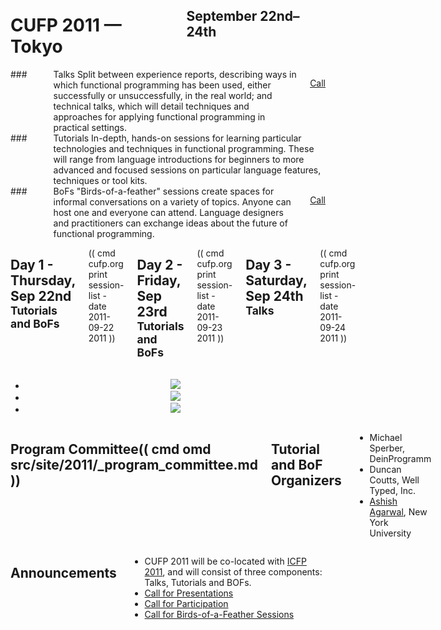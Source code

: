 <div style="background-image:url(img/cropped_3417949907_57ebd4b630_b.jpg)">
<div class="row">
<div class="small-12 columns">
<h1>CUFP 2011 — Tokyo</h1>
<h2>September 22nd–24th</h2>
</div>
</div>
</div>

<div class="row" media:type="text/omd">

<div class="medium-4 columns talk" media:type="text/omd">
### <i class="fi-microphone"></i> Talks
Split between experience reports, describing ways in which functional
programming has been used, either successfully or unsuccessfully, in
the real world; and technical talks, which will detail techniques and
approaches for applying functional programming in practical settings.

<a href="/2011/call-presentations.html" class="tiny radius button">Call</a>
</div>

<div class="medium-4 columns tutorial" media:type="text/omd">
### <i class="fi-laptop"></i> Tutorials
In-depth, hands-on sessions for learning particular technologies and
techniques in functional programming. These will range from language
introductions for beginners to more advanced and focused sessions on
particular language features, techniques or tool kits.
</div>

<div class="medium-4 columns bof" media:type="text/omd">
### <i class="flaticon-pen43"></i> BoFs
"Birds-of-a-feather" sessions create spaces for informal conversations
on a variety of topics. Anyone can host one and everyone can
attend. Language designers and practitioners can exchange ideas about
the future of functional programming.

<a href="/2011/bofs.html" class="tiny radius button">Call</a>
</div>

</div>

<div class="row" media:type="text/omd">
<div class="small-12 columns" media:type="text/omd">

## Day 1 - Thursday, Sep 22nd <small>Tutorials and BoFs</small>
(( cmd cufp.org print session-list -date 2011-09-22 2011 ))

## Day 2 - Friday, Sep 23rd <small>Tutorials and BoFs</small>
(( cmd cufp.org print session-list -date 2011-09-23 2011 ))

## Day 3 - Saturday, Sep 24th <small>Talks</small>
(( cmd cufp.org print session-list -date 2011-09-24 2011 ))

</div>
</div>

<div class="pane-dark">
<center>
<ul data-orbit
    data-options="animation:fade;
                  timer_speed:6000;
                  animation_speed:1500;
                  resume_on_mouseout:true;
                  slide_number:false;
                  bullets:false;
                  variable_height:true;">
<li>
<img src="/2011/img/1013x400_4839658870_83d76e4e53_b.jpg" />
</li>
<li>
<img src="/2011/img/1024x400_6158690399_179a8f1d1a_b.jpg" />
</li>
<li>
<img src="/2011/img/1024x400_2584534590_9b4837ba2f_b.jpg" />
</li>
</ul>
</center>
</div>

<div class="pane-bright" media:type="text/omd">
<div class="row" media:type="text/omd">
<div class="small-12 columns" media:type="text/omd">

## Program Committee(( cmd omd src/site/2011/_program_committee.md ))

## Tutorial and BoF Organizers
- Michael Sperber, DeinProgramm
- Duncan Coutts, Well Typed, Inc.
- [Ashish Agarwal](http://ashishagarwal.org), New York University

</div>
</div>
</div>

<div class="row" media:type="text/omd">
<div class="small-12 columns" media:type="text/omd">

## Announcements

* CUFP 2011 will be co-located with [ICFP
  2011](http://www.icfpconference.org/icfp2011/), and will consist of
  three components: Talks, Tutorials and BOFs.
* [Call for Presentations](/2011/call-presentations.html)
* [Call for Participation](/2011/call-participation.html)
* [Call for Birds-of-a-Feather Sessions](/2011/bofs.html)

</div>
</div>
